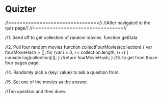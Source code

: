 # Quizter

//================================//
//After navigated to the quiz page//
//================================//

//1. Send off to get collection of random movies.
function getData

//2. Pull four random movies
function collectFourMovies(collection) {
  var fourMovieHash = [];
for (var i = 0; i < collection.length; i++) {
  console.log(collection[i]);
}
  //return fourMovieHash;
}
//3. to get from those four pages page.

//4. Randomly pick a {key: value} to ask a question from.

//5. Set one of the movies as the answer.


//Ten question and then done.
